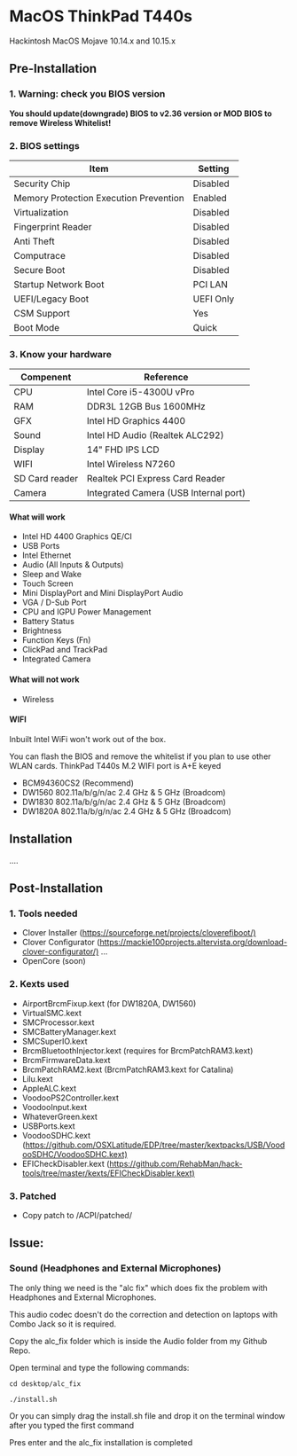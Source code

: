# MacOS ThinkPad T440s

Hackintosh MacOS Mojave 10.14.x and 10.15.x

## Pre-Installation

### 1. Warning: check you BIOS version

**You should update(downgrade) BIOS to v2.36 version or MOD BIOS to remove Wireless Whitelist!**

### 2. BIOS settings

| Item | Setting |
| ------------- | ------------ |
| Security Chip | Disabled |
| Memory Protection Execution Prevention | Enabled |
| Virtualization | Disabled |
| Fingerprint Reader | Disabled |
| Anti Theft | Disabled |
| Computrace | Disabled |
| Secure Boot | Disabled |
| Startup Network Boot | PCI LAN |
| UEFI/Legacy Boot | UEFI Only |
| CSM Support | Yes |
| Boot Mode | Quick |

### 3. Know your hardware

|Compenent|Reference|
|---|---|
|CPU|Intel Core i5-4300U vPro|
|RAM|DDR3L 12GB Bus 1600MHz|
|GFX|Intel HD Graphics 4400|
|Sound|Intel HD Audio (Realtek ALC292)|
|Display|14" FHD IPS LCD|
|WIFI|Intel Wireless N7260|
|SD Card reader|Realtek PCI Express Card Reader|
|Camera|Integrated Camera (USB Internal port)|

#### What will work

- Intel HD 4400 Graphics QE/CI
- USB Ports
- Intel Ethernet
- Audio (All Inputs & Outputs)
- Sleep and Wake
- Touch Screen
- Mini DisplayPort and Mini DisplayPort Audio
- VGA / D-Sub Port
- CPU and IGPU Power Management
- Battery Status
- Brightness
- Function Keys (Fn)
- ClickPad and TrackPad
- Integrated Camera

#### What will not work

- Wireless

#### WIFI

Inbuilt Intel WiFi won't work out of the box.

You can flash the BIOS and remove the whitelist if you plan to use other WLAN cards. ThinkPad T440s M.2 WIFI port is A+E keyed

- BCM94360CS2 (Recommend)
- DW1560 802.11a/b/g/n/ac 2.4 GHz & 5 GHz (Broadcom)
- DW1830 802.11a/b/g/n/ac 2.4 GHz & 5 GHz (Broadcom)
- DW1820A 802.11a/b/g/n/ac 2.4 GHz & 5 GHz (Broadcom)

## Installation

....

## Post-Installation

### 1. Tools needed

- Clover Installer (<https://sourceforge.net/projects/cloverefiboot/)>
- Clover Configurator (<https://mackie100projects.altervista.org/download-clover-configurator/)>
...
- OpenCore (soon)

### 2. Kexts used

- AirportBrcmFixup.kext (for DW1820A, DW1560)
- VirtualSMC.kext
- SMCProcessor.kext
- SMCBatteryManager.kext
- SMCSuperIO.kext
- BrcmBluetoothInjector.kext (requires for BrcmPatchRAM3.kext)
- BrcmFirmwareData.kext
- BrcmPatchRAM2.kext (BrcmPatchRAM3.kext for Catalina)
- Lilu.kext
- AppleALC.kext
- VoodooPS2Controller.kext
- VoodooInput.kext
- WhateverGreen.kext
- USBPorts.kext
- VoodooSDHC.kext (<https://github.com/OSXLatitude/EDP/tree/master/kextpacks/USB/VoodooSDHC/VoodooSDHC.kext)>
- EFICheckDisabler.kext (<https://github.com/RehabMan/hack-tools/tree/master/kexts/EFICheckDisabler.kext)>

### 3. Patched

- Copy patch to /ACPI/patched/

## Issue:

### Sound (Headphones and External Microphones)

The only thing we need is the "alc fix" which does fix the problem with Headphones and External Microphones.

This audio codec doesn't do the correction and detection on laptops with Combo Jack so it is required.

Copy the alc_fix folder which is inside the Audio folder from my Github Repo.

Open terminal and type the following commands:

`cd desktop/alc_fix`

`./install.sh`

Or you can simply drag the install.sh file and drop it on the terminal window after you typed the first command

Pres enter and the alc_fix installation is completed